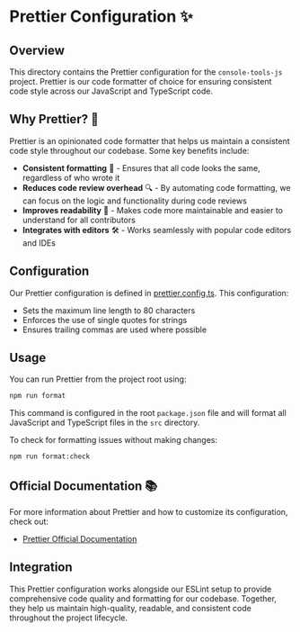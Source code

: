 # Prettier Configuration ✨

## Overview

This directory contains the Prettier configuration for the `console-tools-js` project. Prettier is our code formatter of choice for ensuring consistent code style across our JavaScript and TypeScript code.

## Why Prettier? 🤔

Prettier is an opinionated code formatter that helps us maintain a consistent code style throughout our codebase. Some key benefits include:

- **Consistent formatting** 📏 - Ensures that all code looks the same, regardless of who wrote it
- **Reduces code review overhead** 🔍 - By automating code formatting, we can focus on the logic and functionality during code reviews
- **Improves readability** 📖 - Makes code more maintainable and easier to understand for all contributors
- **Integrates with editors** 🛠️ - Works seamlessly with popular code editors and IDEs

## Configuration

Our Prettier configuration is defined in [prettier.config.ts](./prettier.config.ts). This configuration:

- Sets the maximum line length to 80 characters
- Enforces the use of single quotes for strings
- Ensures trailing commas are used where possible

## Usage

You can run Prettier from the project root using:

```bash
npm run format
```

This command is configured in the root `package.json` file and will format all JavaScript and TypeScript files in the `src` directory.

To check for formatting issues without making changes:

```bash
npm run format:check
```

## Official Documentation 📚

For more information about Prettier and how to customize its configuration, check out:

- [Prettier Official Documentation](https://prettier.io/docs/en/index.html)

## Integration

This Prettier configuration works alongside our ESLint setup to provide comprehensive code quality and formatting for our codebase. Together, they help us maintain high-quality, readable, and consistent code throughout the project lifecycle.
